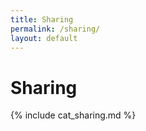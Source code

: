 ```yaml
---
title: Sharing
permalink: /sharing/
layout: default
---
```


# Sharing

{% include cat_sharing.md %}

